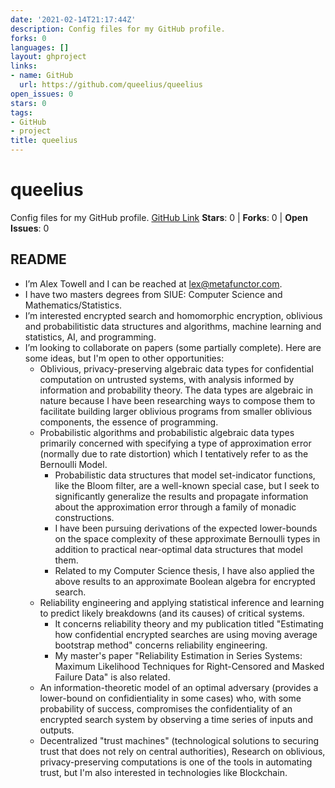 ```yaml
---
date: '2021-02-14T21:17:44Z'
description: Config files for my GitHub profile.
forks: 0
languages: []
layout: ghproject
links:
- name: GitHub
  url: https://github.com/queelius/queelius
open_issues: 0
stars: 0
tags:
- GitHub
- project
title: queelius
---
```

# queelius
Config files for my GitHub profile.
[GitHub Link](https://github.com/queelius/queelius)
**Stars**: 0 | **Forks**: 0 | **Open Issues**: 0

## README
- I’m Alex Towell and I can be reached at lex@metafunctor.com.
- I have two masters degrees from SIUE: Computer Science and Mathematics/Statistics.
- I’m interested encrypted search and homomorphic encryption, oblivious and probabilitistic data structures and algorithms, machine learning and statistics, AI, and programming.
- I’m looking to collaborate on papers (some partially complete). Here are some ideas, but I'm open to other opportunities:
  * Oblivious, privacy-preserving algebraic data types for confidential computation on untrusted systems, with analysis informed by information and probability theory. The data types are algebraic in nature because I have been researching ways to compose them to facilitate building larger oblivious programs from smaller oblivious components, the essence of programming.
  * Probabilistic algorithms and probabilistic algebraic data types primarily concerned with specifying a type of approximation error (normally due to rate distortion) which I tentatively refer to as the Bernoulli Model.
    * Probabilistic data structures that model set-indicator functions, like the Bloom filter, are a well-known special case, but I seek to significantly generalize the results and propagate information about the approximation error through a family of monadic constructions.
    * I have been pursuing derivations of the expected lower-bounds on the space complexity of these approximate Bernoulli types in addition to practical near-optimal data structures that model them.
    * Related to my Computer Science thesis, I have also applied the above results to an approximate Boolean algebra for encrypted search.
  * Reliability engineering and applying statistical inference and learning to predict likely breakdowns (and its causes) of critical systems.
    * It concerns reliability theory and my publication titled "Estimating how confidential encrypted searches are using moving average bootstrap method" concerns reliability engineering.
    * My master's paper "Reliability Estimation in Series Systems: Maximum Likelihood Techniques for Right-Censored and Masked Failure Data" is also related.
  * An information-theoretic model of an optimal adversary (provides a lower-bound on confidientiality in some cases) who, with some probability of success, compromises the confidentiality of an encrypted search system by observing a time series of inputs and outputs.
  * Decentralized "trust machines" (technological solutions to securing trust that does not rely on central authorities), Research on oblivious, privacy-preserving computations is one of the tools in automating trust, but I'm also interested in technologies like Blockchain.

<!---
queelius/queelius is a ✨ special ✨ repository because its `README.md` (this file) appears on your GitHub profile.
You can click the Preview link to take a look at your changes.
--->
